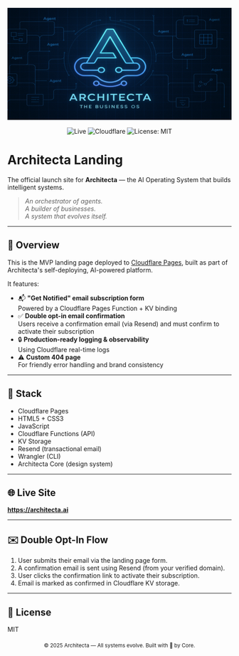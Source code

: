 <p align="center">
  <img src="https://github.com/ScotLaClair/architecta-landing/raw/main/assets/architecta-github-banner.png" alt="Architecta Banner" />
</p>
<p align="center">
  <img alt="Live" src="https://img.shields.io/badge/status-live-brightgreen" />
  <img alt="Cloudflare" src="https://img.shields.io/badge/deployed%20on-Cloudflare-blue" />
  <img alt="License: MIT" src="https://img.shields.io/badge/license-MIT-yellow" />
</p>

# Architecta Landing

The official launch site for **Architecta** — the AI Operating System that builds intelligent systems.

> *An orchestrator of agents.*  
> *A builder of businesses.*  
> *A system that evolves itself.*

---

## 🧠 Overview

This is the MVP landing page deployed to [Cloudflare Pages](https://architecta-landing.pages.dev), built as part of Architecta's self-deploying, AI-powered platform.

It features:

- 📬 **"Get Notified" email subscription form**  
  Powered by a Cloudflare Pages Function + KV binding
- ✅ **Double opt-in email confirmation**  
  Users receive a confirmation email (via Resend) and must confirm to activate their subscription
- 🔒 **Production-ready logging & observability**  
  Using Cloudflare real-time logs
- ⚠️ **Custom 404 page**  
  For friendly error handling and brand consistency

---

## 🚀 Stack

- Cloudflare Pages
- HTML5 + CSS3
- JavaScript
- Cloudflare Functions (API)
- KV Storage
- Resend (transactional email)
- Wrangler (CLI)
- Architecta Core (design system)

---

## 🌐 Live Site

**https://architecta.ai**

---

## ✉️ Double Opt-In Flow

1. User submits their email via the landing page form.
2. A confirmation email is sent using Resend (from your verified domain).
3. User clicks the confirmation link to activate their subscription.
4. Email is marked as confirmed in Cloudflare KV storage.

---

## 📄 License

MIT

<p align="center">
  <sub>© 2025 Architecta — All systems evolve. Built with 🧠 by Core.</sub>
</p>
